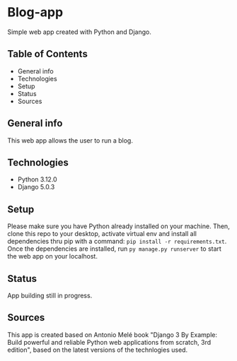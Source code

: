 # Blog-app
Simple web app created with Python and Django.

## Table of Contents
* General info
* Technologies
* Setup
* Status
* Sources

## General info
This web app allows the user to run a blog.

## Technologies
* Python 3.12.0
* Django 5.0.3
  
## Setup
Please make sure you have Python already installed on your machine.
Then, clone this repo to your desktop, activate virtual env and install all dependencies thru pip with a command: `pip install -r requirements.txt`.
Once the dependencies are installed, run `py manage.py runserver` to start the web app on your localhost.

## Status
App building still in progress.

## Sources
This app is created based on Antonio Melé book "Django 3 By Example: Build powerful and reliable Python web applications from scratch, 3rd edition", based on the latest versions of the technlogies used.
